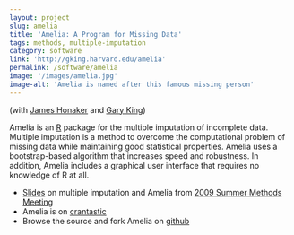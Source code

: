 ```yaml
---
layout: project
slug: amelia
title: 'Amelia: A Program for Missing Data'
tags: methods, multiple-imputation
category: software
link: 'http://gking.harvard.edu/amelia'
permalink: /software/amelia
image: '/images/amelia.jpg'
image-alt: 'Amelia is named after this famous missing person'
---
```


(with [James Honaker][] and [Gary King][])

Amelia is an [R][] package for the multiple imputation of incomplete
data. Multiple imputation is a method to overcome the computational
problem of missing data while maintaining good statistical
properties. Amelia uses a bootstrap-based algorithm that increases
speed and robustness. In addition, Amelia includes a graphical user
interface that requires no knowledge of R at all.


<!-- * [Amelia homepage][home] -->
* [Slides][] on multiple imputation and Amelia from [2009 Summer Methods Meeting][polmeth2009]
* Amelia is on [crantastic][]
* Browse the source and fork Amelia on [github][]

[James Honaker]: http://polisci.la.psu.edu/facultybios/Honaker.html
[Gary King]: http://gking.harvard.edu
[R]: http://www.r-project.org
[home]: http://gking.harvard.edu/amelia
[Slides]:  http://www.mattblackwell.org/files/papers/amelia-polmeth.pdf
[crantastic]: http://crantastic.org/packages/Amelia
[polmeth2009]: http://polmeth.wustl.edu/conferences/methods2009/index.html
[github]: https://github.com/IQSS/Amelia

